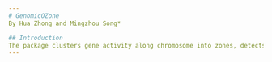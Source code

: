 ```yaml
---
# GenomicOZone
By Hua Zhong and Mingzhou Song*

## Introduction
The package clusters gene activity along chromosome into zones, detects differential zones as outstanding, and visualizes maps of outstanding zones across the genome. It enables characterization of effects on multiple genes within adaptive genomic neighborhoods, which could arise from genome reorganization, structural variation, or epigenome alteration. It guarantees cluster optimality, linear runtime to sample size, and reproducibility. One can apply it on genome-wide activity measurements such as copy number, transcriptomic, proteomic, and methylation data.
---
```

